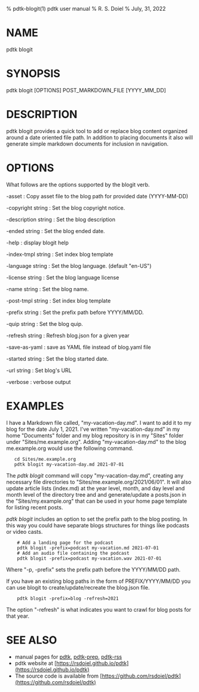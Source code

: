 % pdtk-blogit(1) pdtk user manual
% R. S. Doiel
% July, 31, 2022

# NAME

pdtk blogit

# SYNOPSIS

pdtk blogit [OPTIONS] POST_MARKDOWN_FILE [YYYY_MM_DD]

# DESCRIPTION

pdtk blogit provides a quick tool to add or replace blog content
organized around a date oriented file path. In addition to
placing documents it also will generate simple markdown documents
for inclusion in navigation.

# OPTIONS

What follows are the options supported by the blogit verb.

-asset
: Copy asset file to the blog path for provided date (YYYY-MM-DD)

-copyright string
: Set the blog copyright notice.

-description string
: Set the blog description

-ended string
: Set the blog ended date.

-help
: display blogit help

-index-tmpl string
: Set index blog template

-language string
: Set the blog language. (default "en-US")

-license string
: Set the blog language license

-name string
: Set the blog name.

-post-tmpl string
: Set index blog template

-prefix string
: Set the prefix path before YYYY/MM/DD.

-quip string
: Set the blog quip.

-refresh string
: Refresh blog.json for a given year

-save-as-yaml
: save as YAML file instead of blog.yaml file

-started string
: Set the blog started date.

-url string
: Set blog's URL

-verbose
: verbose output


# EXAMPLES

I have a Markdown file called, "my-vacation-day.md". I want to
add it to my blog for the date July 1, 2021.  I've written
"my-vacation-day.md" in my home "Documents" folder and my blog
repository is in my "Sites" folder under "Sites/me.example.org".
Adding "my-vacation-day.md" to the blog me.example.org would
use the following command.

```shell
   cd Sites/me.example.org
   pdtk blogit my-vacation-day.md 2021-07-01
```

The *pdtk blogit* command will copy "my-vacation-day.md",
creating any necessary file directories to 
"Sites/me.example.org/2021/06/01".  It will also update article 
lists (index.md) at the year level, month, and day level and month
level of the directory tree and and generate/update a posts.json
in the "Sites/my.example.org" that can be used in your home page
template for listing recent posts.

*pdtk blogit* includes an option to set the prefix path to
the blog posting.  In this way you could have separate blogs 
structures for things like podcasts or video casts.

```shell
    # Add a landing page for the podcast
    pdtk blogit -prefix=podcast my-vacation.md 2021-07-01
    # Add an audio file containing the podcast
    pdtk blogit -prefix=podcast my-vacation.wav 2021-07-01
```

Where "-p, -prefix" sets the prefix path before the YYYY/MM/DD path.


If you have an existing blog paths in the form of
PREFIX/YYYY/MM/DD you can use blogit to create/update/recreate
the blog.json file.

```shell
    pdtk blogit -prefix=blog -refresh=2021
```

The option "-refresh" is what indicates you want to crawl
for blog posts for that year.

# SEE ALSO

- manual pages for [pdtk](pdtk.1.html), [pdtk-prep](pdtk-prep.1.html), [pdtk-rss](pdtk-rss.1.html)
- pdtk website at [https://rsdoiel.github.io/pdtk](https://rsdoiel.github.io/pdtk)
- The source code is available from [https://github.com/rsdoiel/pdtk](https://github.com/rsdoiel/pdtk)

